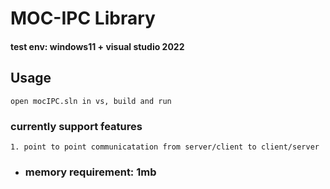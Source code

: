 # MOC-IPC Library
#### test env: windows11 + visual studio 2022
## Usage
```
open mocIPC.sln in vs, build and run
```
### currently support features
```
1. point to point communicatation from server/client to client/server
```
- ### memory requirement: 1mb

